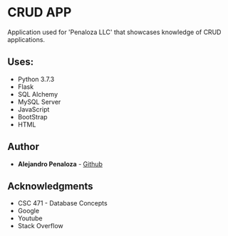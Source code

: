 # CRUD APP

Application used for 'Penaloza LLC' that showcases knowledge of CRUD applications. 

## Uses:

- Python 3.7.3
- Flask
- SQL Alchemy
- MySQL Server
- JavaScript
- BootStrap
- HTML

## Author

* **Alejandro Penaloza** - [Github](https://github.com/apenaloza7)

## Acknowledgments

* CSC 471 - Database Concepts
* Google
* Youtube
* Stack Overflow
